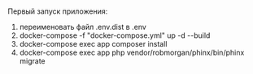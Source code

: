 # 
 
 Первый запуск приложения:
1) переименовать файл .env.dist в .env
1) docker-compose -f "docker-compose.yml" up -d --build
2) docker-compose exec app composer install
3) docker-compose exec app php vendor/robmorgan/phinx/bin/phinx migrate
